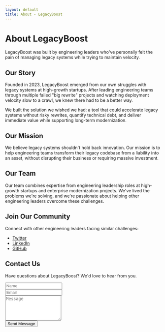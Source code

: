 ```yaml
---
layout: default
title: About - LegacyBoost
---
```


# About LegacyBoost

LegacyBoost was built by engineering leaders who've personally felt the pain of managing legacy systems while trying to maintain velocity.

## Our Story

Founded in 2023, LegacyBoost emerged from our own struggles with legacy systems at high-growth startups. After leading engineering teams through multiple failed "big rewrite" projects and watching deployment velocity slow to a crawl, we knew there had to be a better way.

We built the solution we wished we had: a tool that could accelerate legacy systems without risky rewrites, quantify technical debt, and deliver immediate value while supporting long-term modernization.

## Our Mission

We believe legacy systems shouldn't hold back innovation. Our mission is to help engineering teams transform their legacy codebase from a liability into an asset, without disrupting their business or requiring massive investment.

## Our Team

Our team combines expertise from engineering leadership roles at high-growth startups and enterprise modernization projects. We've lived the problems we're solving, and we're passionate about helping other engineering leaders overcome these challenges.

## Join Our Community

Connect with other engineering leaders facing similar challenges:

- [Twitter](https://twitter.com/legacyboost)
- [LinkedIn](https://linkedin.com/company/legacyboost)
- [GitHub](https://github.com/legacyboost)

## Contact Us

Have questions about LegacyBoost? We'd love to hear from you.

<div class="form-container">
  <form>
    <div class="form-group">
      <input type="text" placeholder="Name" class="form-control">
    </div>
    <div class="form-group">
      <input type="email" placeholder="Email" class="form-control">
    </div>
    <div class="form-group">
      <textarea placeholder="Message" class="form-control" rows="5"></textarea>
    </div>
    <button type="submit" class="btn btn-primary">Send Message</button>
  </form>
</div>
